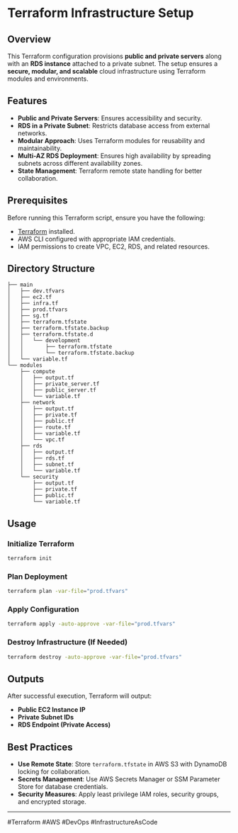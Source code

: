 # Terraform Infrastructure Setup

## Overview
This Terraform configuration provisions **public and private servers** along with an **RDS instance** attached to a private subnet. The setup ensures a **secure, modular, and scalable** cloud infrastructure using Terraform modules and environments.

## Features
- **Public and Private Servers**: Ensures accessibility and security.
- **RDS in a Private Subnet**: Restricts database access from external networks.
- **Modular Approach**: Uses Terraform modules for reusability and maintainability.
- **Multi-AZ RDS Deployment**: Ensures high availability by spreading subnets across different availability zones.
- **State Management**: Terraform remote state handling for better collaboration.

## Prerequisites
Before running this Terraform script, ensure you have the following:
- [Terraform](https://developer.hashicorp.com/terraform/downloads) installed.
- AWS CLI configured with appropriate IAM credentials.
- IAM permissions to create VPC, EC2, RDS, and related resources.

## Directory Structure
```
├── main
│   ├── dev.tfvars
│   ├── ec2.tf
│   ├── infra.tf
│   ├── prod.tfvars
│   ├── sg.tf
│   ├── terraform.tfstate
│   ├── terraform.tfstate.backup
│   ├── terraform.tfstate.d
│   │   └── development
│   │       ├── terraform.tfstate
│   │       └── terraform.tfstate.backup
│   └── variable.tf
└── modules
    ├── compute
    │   ├── output.tf
    │   ├── private_server.tf
    │   ├── public_server.tf
    │   └── variable.tf
    ├── network
    │   ├── output.tf
    │   ├── private.tf
    │   ├── public.tf
    │   ├── route.tf
    │   ├── variable.tf
    │   └── vpc.tf
    ├── rds
    │   ├── output.tf
    │   ├── rds.tf
    │   ├── subnet.tf
    │   └── variable.tf
    └── security
        ├── output.tf
        ├── private.tf
        ├── public.tf
        └── variable.tf
```

## Usage
### Initialize Terraform
```sh
terraform init
```

### Plan Deployment
```sh
terraform plan -var-file="prod.tfvars"
```

### Apply Configuration
```sh
terraform apply -auto-approve -var-file="prod.tfvars"
```

### Destroy Infrastructure (If Needed)
```sh
terraform destroy -auto-approve -var-file="prod.tfvars"
```

## Outputs
After successful execution, Terraform will output:
- **Public EC2 Instance IP**
- **Private Subnet IDs**
- **RDS Endpoint (Private Access)**

## Best Practices
- **Use Remote State**: Store `terraform.tfstate` in AWS S3 with DynamoDB locking for collaboration.
- **Secrets Management**: Use AWS Secrets Manager or SSM Parameter Store for database credentials.
- **Security Measures**: Apply least privilege IAM roles, security groups, and encrypted storage.
---
#Terraform #AWS #DevOps #InfrastructureAsCode

